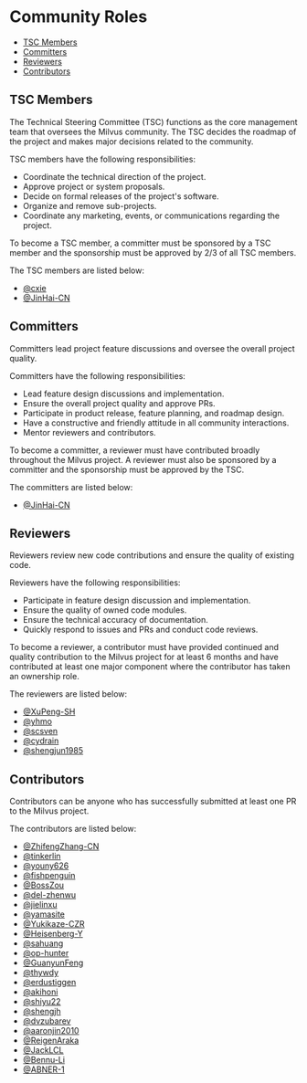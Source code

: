 # Community Roles

<!-- TOC -->

-   [TSC Members](#tsc-members)
-   [Committers](#committers)
-   [Reviewers](#reviewers)
-   [Contributors](#contributors)

<!-- /TOC -->

## TSC Members

The Technical Steering Committee (TSC) functions as the core management team that oversees the Milvus community. The TSC decides the roadmap of the project and makes major decisions related to the community.

TSC members have the following responsibilities:

-   Coordinate the technical direction of the project.
-   Approve project or system proposals.
-   Decide on formal releases of the project's software.
-   Organize and remove sub-projects.
-   Coordinate any marketing, events, or communications regarding the project.

To become a TSC member, a committer must be sponsored by a TSC member and the sponsorship must be approved by 2/3 of all TSC members.

The TSC members are listed below:

-   [@cxie](https://github.com/cxie)
-   [@JinHai-CN](https://github.com/JinHai-CN)

## Committers

Committers lead project feature discussions and oversee the overall project quality.

Committers have the following responsibilities:

-   Lead feature design discussions and implementation.
-   Ensure the overall project quality and approve PRs.
-   Participate in product release, feature planning, and roadmap design.
-   Have a constructive and friendly attitude in all community interactions.
-   Mentor reviewers and contributors.

To become a committer, a reviewer must have contributed broadly throughout the Milvus project. A reviewer must also be sponsored by a committer and the sponsorship must be approved by the TSC.

The committers are listed below:

-   [@JinHai-CN](https://github.com/JinHai-CN)

## Reviewers

Reviewers review new code contributions and ensure the quality of existing code.

Reviewers have the following responsibilities:

-   Participate in feature design discussion and implementation.
-   Ensure the quality of owned code modules.
-   Ensure the technical accuracy of documentation.
-   Quickly respond to issues and PRs and conduct code reviews.

To become a reviewer, a contributor must have provided continued and quality contribution to the Milvus project for at least 6 months and have contributed at least one major component where the contributor has taken an ownership role.

The reviewers are listed below:

-   [@XuPeng-SH](https://github.com/XuPeng-SH)
-   [@yhmo](https://github.com/yhmo)
-   [@scsven](https://github.com/scsven)
-   [@cydrain](https://github.com/cydrain)
-   [@shengjun1985](https://github.com/shengjun1985)

## Contributors

Contributors can be anyone who has successfully submitted at least one PR to the Milvus project.

The contributors are listed below:

-   [@ZhifengZhang-CN](https://github.com/ZhifengZhang-CN)
-   [@tinkerlin](https://github.com/tinkerlin)
-   [@youny626](https://github.com/youny626)
-   [@fishpenguin](https://github.com/fishpenguin)
-   [@BossZou](https://github.com/BossZou)
-   [@del-zhenwu](https://github.com/del-zhenwu)
-   [@jielinxu](https://github.com/jielinxu)
-   [@yamasite](https://github.com/yamasite)
-   [@Yukikaze-CZR](https://github.com/Yukikaze-CZR)
-   [@Heisenberg-Y](https://github.com/Heisenberg-Y)
-   [@sahuang](https://github.com/sahuang)
-   [@op-hunter](https://github.com/op-hunter)
-   [@GuanyunFeng](https://github.com/GuanyunFeng)
-   [@thywdy](https://github.com/thywdy)
-   [@erdustiggen](https://github.com/erdustiggen)
-   [@akihoni](https://github.com/akihoni)
-   [@shiyu22](https://github.com/shiyu22)
-   [@shengjh](https://github.com/shengjh)
-   [@dvzubarev](https://github.com/dvzubarev)
-   [@aaronjin2010](https://github.com/aaronjin2010)
-   [@ReigenAraka](https://github.com/ReigenAraka)
-   [@JackLCL](https://github.com/JackLCL)
-   [@Bennu-Li](https://github.com/Bennu-Li)
-   [@ABNER-1](https://github.com/ABNER-1)